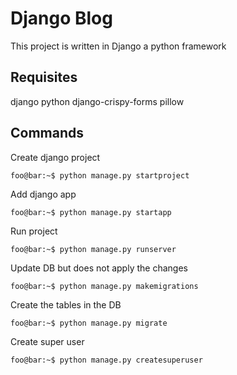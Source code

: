 # Django Blog
This project is written in Django a python framework
## Requisites
django
python
django-crispy-forms
pillow
## Commands
Create django project
```shell script
foo@bar:~$ python manage.py startproject
```
Add django app
```shell script
foo@bar:~$ python manage.py startapp
```
Run project
```shell script
foo@bar:~$ python manage.py runserver
```
Update DB but does not apply the changes
```shell script
foo@bar:~$ python manage.py makemigrations
```
Create the tables in the DB
```shell script
foo@bar:~$ python manage.py migrate
```
Create super user
```shell script
foo@bar:~$ python manage.py createsuperuser
```
